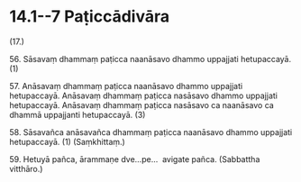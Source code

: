 

# 14.1--7 Paṭiccādivāra



(17.)

56\. Sāsavaṃ dhammaṃ paṭicca naanāsavo dhammo uppajjati hetupaccayā. (1)

57\. Anāsavaṃ dhammaṃ paṭicca naanāsavo dhammo uppajjati hetupaccayā. Anāsavaṃ dhammaṃ paṭicca nasāsavo dhammo uppajjati hetupaccayā. Anāsavaṃ dhammaṃ paṭicca nasāsavo ca naanāsavo ca dhammā uppajjanti hetupaccayā. (3)

58\. Sāsavañca anāsavañca dhammaṃ paṭicca naanāsavo dhammo uppajjati hetupaccayā. (1) (Saṃkhittaṃ.)

59\. Hetuyā pañca, ārammaṇe dve…pe…  avigate pañca. (Sabbattha vitthāro.)



